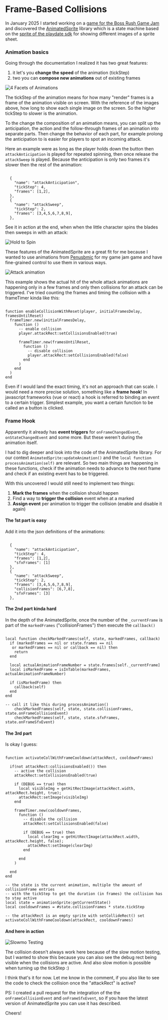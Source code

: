 # Frame-Based Collisions

In January 2025 I started working on a [game for the Boss Rush Game Jam](https://dominik-haas.itch.io/duel-of-shadows) and discovered the [AnimatedSprite](https://github.com/Whitebrim/AnimatedSprite) library which is a state machine based on the [sprite of the playdate sdk](https://sdk.play.date/2.7.4/#C-graphics.sprite) for showing different images of a sprite sheet.

### Animation basics
Going through the documentation I realized it has two great features:
1) it let's you **change the speed** of the animation (tickStep)
2) two you can **compose new animations** out of existing frames

![4 Facets of Animations](https://i.pinimg.com/736x/36/4e/c1/364ec1451d4072190a680dd3e64d6470.jpg)

The tickStep of the animation means for how many "render" frames is a frame of the animation visible on screen. With the reference of the images above, how long to show each single image on the screen. So the higher tickStep to slower is the animation.

To the change the composition of an animation means, you can split up the anticipation, the action and the follow-through frames of an animation into separate parts. Then change the behavior of each part, for example prolong the anticipation to is easier for players to spot an incoming attack.

Here an example were as long as the player holds down the button then ```attackAnticipation``` is played for repeated spinning, then once release the ```attackSweep``` is played. Because the anticipation is only two frames it's slower then the rest of the animation:

<pre><code class="language-json">
  {
    "name": "attackAnticipation",
    "tickStep": 4,
    "frames": [1,2],
  },
  {
    "name": "attackSweep",
    "tickStep": 2,
    "frames": [3,4,5,6,7,8,9],
  },
</code></pre>


See it in action at the end, when when the little character spins the blades then sweeps in with an attack:

![Hold to Spin](https://img.itch.zone/aW1hZ2UvMzI4OTQ5NS8xOTYzNDI3My5naWY=/original/ebU7nq.gif)


These features of the AnimatedSprite are a great fit for me because I wanted to use animations from [Penusbmic](https://penusbmic.itch.io/) for my game jam game and have fine-grained control to use them in various ways.

![Attack animation](https://img.itch.zone/aW1nLzEzNjg4NzcxLmdpZg==/original/b0kmR8.gif)

This example shows the actual hit of the whole attack animations are happening only in a few frames and only then collisions for an attack can be triggered. I've tried counting the frames and timing the collision with a frameTimer kinda like this:

<pre><code class="language-lua">
function enableCollisionWithReset(player, initialFramesDelay, framesUntilReset)
  frameTimer.new(initialFramesDelay,
    function ()
      -- enable collision
      player.attackRect:setCollisionsEnabled(true)

      frameTimer.new(framesUntilReset,
        function ()
          -- disable collision
          player.attackRect:setCollisionsEnabled(false)
        end
      )
    end
  )
end
</code></pre>

Even if I would land the exact timing, it's not an approach that can scale. I would need a more precise solution, something like a **frame hook**!
In javascript frameworks (vue or react) a hook is referred to binding an event to a certain trigger. Simplest example, you want a certain function to be called an a button is clicked.

### Frame Hook
Apparently it already has **event triggers** for ```onFrameChangedEvent```, ```onStateChangedEvent``` and some more. But these weren't during the animation itself. 

I had to dig deeper and look into the code of the AnimatedSprite library. For our context ```AnimatedSprite:updateAnimation()``` and the ```local function processAnimation(self)``` are relevant. So two main things are happening in these functions, check if the animation needs to advance to the next frame and check if an existing event has to be triggered.

With this uncovered I would still need to implement two things:
1) **Mark the frames** when the collision should happen
2) Find a way to **trigger the collision** event when at a marked
3) **Assign event** per animation to trigger the collision (enable and disable it again)


#### The 1st part is easy

Add it into the json definitions of the animations:

<pre><code class="language-json">
  {
    "name": "attackAnticipation",
    "tickStep": 4,
    "frames": [1,2],
    "sfxFrames": [1]
  },
  {
    "name": "attackSweep",
    "tickStep": 2,
    "frames": [3,4,5,6,7,8,9],
    "collisionFrames": [6,7,8],
    "sfxFrames": [3]
  },
</code></pre>

#### The 2nd part kinda hard

In the depth of the AnimatedSprite, once the number of the ```_currentFrame``` is part of the ```markedFrames``` ("collisionFrames") then execute the ```callback()```

<pre><code class="language-lua">
local function checkMarkedFrames(self, state, markedFrames, callback)
  if (markedFrames == nil or state.frames == nil
   or markedFrames == nil or callback == nil) then
    return
  end

  local actualAnimationFrameNumber = state.frames[self._currentFrame]
  local isMarkedFrame = isInTable(markedFrames, actualAnimationFrameNumber)

  if (isMarkedFrame) then
    callback(self)
  end
end

-- call it like this during processAnimation()
	checkMarkedFrames(self, state, state.collisionFrames, state.onFrameCollisionEvent)
	checkMarkedFrames(self, state, state.sfxFrames, state.onFrameSfxEvent)
</code></pre>


#### The 3rd part

Is okay I guess:

<pre><code class="language-lua">
function activateCollWithFrameCooldown(attackRect, cooldownFrames)

  if(not attackRect:collisionsEnabled()) then
    -- active the collision
    attackRect:setCollisionsEnabled(true)

    if (DEBUG == true) then
      local visibleImg = getHitRectImage(attackRect.width, attackRect.height, true);
      attackRect:setImage(visibleImg)
    end

    frameTimer.new(cooldownFrames,
      function ()
        -- disable the collision
        attackRect:setCollisionsEnabled(false)

        if (DEBUG == true) then
          local clearImg = getHitRectImage(attackRect.width, attackRect.height, false);
          attackRect:setImage(clearImg)
        end

      end
    )

  end
end

-- the state is the current animation, multiple the amount of collisionFrame entries
-- with the tickStep to get the duration (in frames) the collision has to stay active
local state = animationSprite:getCurrentState()
local cooldownFrames = #state.collisionFrames * state.tickStep

-- the attackRect is an empty sprite with setCollideRect() set
activateCollWithFrameCooldown(attackRect, cooldownFrames)
</code></pre>

#### And here in action

![Slowmo Testing](https://img.itch.zone/aW1nLzIyMzE0MzY5LmdpZg==/x150/z%2FedFV.gif)

The collision doesn't always work here because of the slow motion testing, but I wanted to show this because you can also see the debug rect being visible when the collisions are active. And also slow motion is possible when turning up the tickStep :)

I think that's it for now. Let me know in the comment, if you also like to see the code to check the collision once the "attackRect" is active?

PS: I created a pull request for the integration of the the ```onFrameCollisionEvent``` and ```onFrameSfxEvent```, so if you have the latest version of AnimatedSprite you can use it has described.

Cheers!
